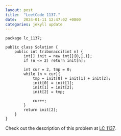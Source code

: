 ```yaml
---
layout: post
title:  "LeetCode 1137."
date:   2024-01-11 12:47:02 +0800
categories: jekyll update
---
```


```
package lc_1137;

public class Solution {
    public int tribonacci(int n) {
        int[] init = new int[]{0,1,1};
        if (n <= 2) return init[n];

        int cur = 2, tmp = 0;
        while (n > cur){
            tmp = init[0] + init[1] + init[2];
            init[0] = init[1];
            init[1] = init[2];
            init[2] = tmp;

            cur++;
        }
        return init[2];
    }
}
```

Check out the description of this problem at [LC 1137][LC-1137].

[LC-1137]: https://leetcode.com/problemset/?search=1137&page=1